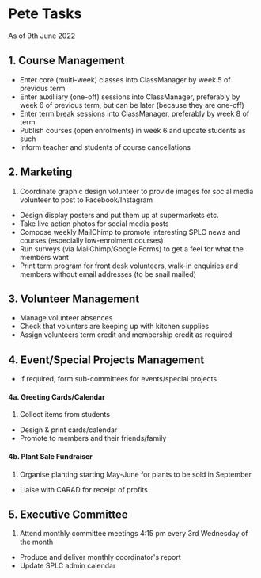# Pete Tasks
As of 9th June 2022

## 1. Course Management
* Enter core (multi-week) classes into ClassManager by week 5 of previous term
* Enter auxilliary (one-off) sessions into ClassManager, preferably by week 6 of previous term, but can be later (because they are one-off)
* Enter term break sessions into ClassManager, preferably by week 8 of term
* Publish courses (open enrolments) in week 6 and update students as such
* Inform teacher and students of course cancellations

## 2. Marketing
1. Coordinate graphic design volunteer to provide images for social media volunteer to post to Facebook/Instagram
* Design display posters and put them up at supermarkets etc.
* Take live action photos for social media posts
* Compose weekly MailChimp to promote interesting SPLC news and courses (especially low-enrolment courses)
* Run surveys (via MailChimp/Google Forms) to get a feel for what the members want
* Print term program for front desk volunteers, walk-in enquiries and members without email addresses (to be snail mailed)

## 3. Volunteer Management
* Manage volunteer absences
* Check that volunters are keeping up with kitchen supplies
* Assign volunteers term credit and membership credit as required

## 4. Event/Special Projects Management
* If required, form sub-committees for events/special projects

#### 4a. Greeting Cards/Calendar
1. Collect items from students
* Design & print cards/calendar
* Promote to members and their friends/family

#### 4b. Plant Sale Fundraiser
1. Organise planting starting May-June for plants to be sold in September
* Liaise with CARAD for receipt of profits

## 5. Executive Committee
1. Attend monthly committee meetings 4:15 pm every 3rd Wednesday of the month 
* Produce and deliver monthly coordinator's report
* Update SPLC admin calendar